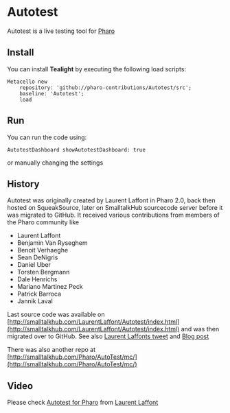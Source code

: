 # Autotest
Autotest is a live testing tool for [Pharo](https://www.pharo.org)

## Install
You can install **Tealight** by executing the following load scripts:

```Smalltalk
Metacello new 
	repository: 'github://pharo-contributions/Autotest/src';
	baseline: 'Autotest';
	load 	
```	

## Run

You can run the code using:

```Smalltalk
AutotestDashboard showAutotestDashboard: true
```	
or manually changing the settings


## History

Autotest was originally created by Laurent Laffont in Pharo 2.0, back then hosted on SqueakSource, later on SmalltalkHub sourcecode server before it was migrated to GitHub. It received various contributions from members of the Pharo community like

- Laurent Laffont
- Benjamin Van Ryseghem
- Benoit Verhaeghe
- Sean DeNigris
- Daniel Uber
- Torsten Bergmann
- Dale Henrichs
- Mariano Martinez Peck
- Patrick Barroca
- Jannik Laval

Last source code was available on [http://smalltalkhub.com/LaurentLaffont/Autotest/index.html](http://smalltalkhub.com/LaurentLaffont/Autotest/index.html) and was then migrated over to GitHub. See also [Laurent Laffonts tweet](https://twitter.com/lolgzs/status/396669464764502016) and [Blog post](http://magaloma.blogspot.com/2010/06/autotest-for-pharo.html)

There was also another repo at [http://smalltalkhub.com/Pharo/AutoTest/mc/](http://smalltalkhub.com/Pharo/AutoTest/mc/)


## Video

Please check [Autotest for Pharo](https://vimeo.com/12666507) from [Laurent Laffont](https://vimeo.com/laurentlaffont)
